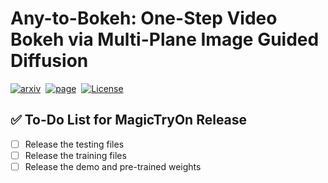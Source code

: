# Any-to-Bokeh: One-Step Video Bokeh via Multi-Plane Image Guided Diffusion

<a href="https://arxiv.org/abs/2505.21593"><img src='https://img.shields.io/badge/arXiv-2501.11325-red?style=flat&logo=arXiv&logoColor=red' alt='arxiv'></a>&nbsp;
<a href="https://vivocameraresearch.github.io/any2bokeh/"><img src='https://img.shields.io/badge/Project-Page-Green' alt='page'></a>&nbsp;
<a href="http://www.apache.org/licenses/LICENSE-2.0"><img src='https://img.shields.io/badge/License-CC BY--NC--SA--4.0-lightgreen?style=flat&logo=Lisence' alt='License'></a><br>


## ✅ To-Do List for MagicTryOn Release

- [ ] Release the testing files
- [ ] Release the training files
- [ ] Release the demo and pre-trained weights
